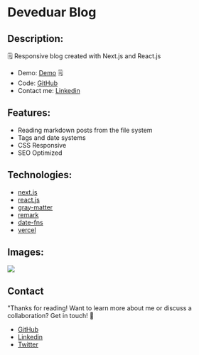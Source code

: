 # Deveduar Blog

## Description: 
🗒 Responsive blog created with Next.js and React.js 
- Demo: [Demo](https://nextjs-blog-xi-indol.vercel.app/) 🗒
- Code: [GitHub](https://github.com/deveduar/nextjs-blog)
- Contact me: [Linkedin](http://www.linkedin.com/in/deveduar)

## Features:
- Reading markdown posts from the file system
- Tags and date systems
- CSS Responsive 
- SEO Optimized

## Technologies:
- [next.js](https://nextjs.org/)
- [react.js](https://es.react.dev/)
- [gray-matter](https://github.com/jonschlinkert/gray-matter)
- [remark](https://github.com/remarkjs/remark)
- [date-fns](https://date-fns.org/)
- [vercel](https://vercel.com/)

## Images:

![](https://i.ibb.co/vV06zJQ/deveduar-blog-2.png)

## Contact
"Thanks for reading! Want to learn more about me or discuss a collaboration? Get in touch! 📩
- [GitHub](https://github.com/deveduar)
- [Linkedin](http://www.linkedin.com/in/deveduar)
- [Twitter](https://twitter.com/deveduar)